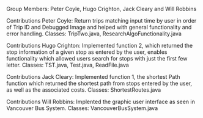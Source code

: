 Group Members: Peter Coyle, Hugo Crighton, Jack Cleary and Will Robbins

Contributions Peter Coyle:
Return trips matching input time by user in order of Trip ID and 
Debugged Image and helped with general functionality and error handling. Classes: TripTwo.java, ResearchAlgoFunctionality.java


Contributions Hugo Crighton: Implemented function 2, which returned the stop information of a given stop as entered by the user,
enables functionality which allowed users search for stops with just the first few letter. Classes: TST.java, Test.java, ReadFile.java


Contributions Jack Cleary: Implemented function 1, the shortest Path function which returned the shortest path from stops entered by the user,
as well as the associated costs. Classes: ShortestRoutes.java


Contributions Will Robbins: Implented the graphic user interface as seen in Vancouver Bus System. Classes: VancouverBusSystem.java
